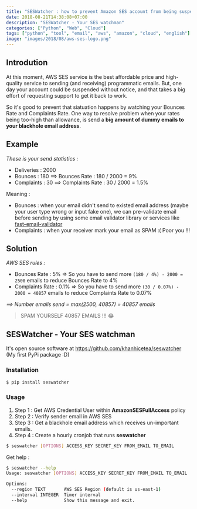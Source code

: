 ```yaml
---
title: "SESWatcher : how to prevent Amazon SES account from being suspended"
date: 2018-08-21T14:38:08+07:00
description: "SESWatcher - Your SES watchman"
categories: ["Python", "Web", "Cloud"]
tags: ["python", "tool", "email", "aws", "amazon", "cloud", "english"]
image: "images/2018/08/aws-ses-logo.png"
---
```


## Introdution

At this moment, AWS SES service is the best affordable price and high-quality service to sending (and receiving) programmatic emails. But, one day your account could be suspended without notice, and that takes a big effort of requesting support to get it back to work.

So it's good to prevent that siatuation happens by watching your Bounces Rate and Complaints Rate. One way to resolve problem when your rates being too-high than allowance, is send a **big amount of dummy emails to your blackhole email address**.

## Example

*These is your send statistics :*

- Deliveries : 2000
- Bounces : 180 ==> Bounces Rate : 180 / 2000 = 9%
- Complaints : 30 ==> Complaints Rate : 30 / 2000 = 1.5%

Meaning :

- Bounces : when your email didn't send to existed email address (maybe your user type wrong or input fake one), we can pre-validate email before sending by using some email validator library or services like [fast-email-validator](https://github.com/khanhicetea/fast-email-validator)
- Complaints : when your receiver mark your email as SPAM :( Poor you !!!

## Solution

*AWS SES rules :*

- Bounces Rate : 5% => So you have to send more `(180 / 4%) - 2000 = 2500` emails to reduce Bounces Rate to 4%
- Complaints Rate : 0.1% => So you have to send more `(30 / 0.07%) - 2000 = 40857` emails to reduce Complaints Rate to 0.07%

*==> Number emails send = max(2500, 40857) = 40857 emails*

> SPAM YOURSELF 40857 EMAILS !!! 😂

## SESWatcher - Your SES watchman

It's open source software at https://github.com/khanhicetea/seswatcher (My first PyPi package :D)

### Installation

```bash
$ pip install seswatcher
```

### Usage

1. Step 1 : Get AWS Credential User within **AmazonSESFullAccess** policy
2. Step 2 : Verify sender email in AWS SES
3. Step 3 : Get a blackhole email address which receives un-important emails.
4. Step 4 : Create a hourly cronjob that runs **seswatcher**

```bash
$ seswatcher [OPTIONS] ACCESS_KEY SECRET_KEY FROM_EMAIL TO_EMAIL
```

Get help :

```bash
$ seswatcher --help
Usage: seswatcher [OPTIONS] ACCESS_KEY SECRET_KEY FROM_EMAIL TO_EMAIL                                                   

Options:                      
  --region TEXT       AWS SES Region (default is us-east-1) 
  --interval INTEGER  Timer interval                        
  --help              Show this message and exit.
```
